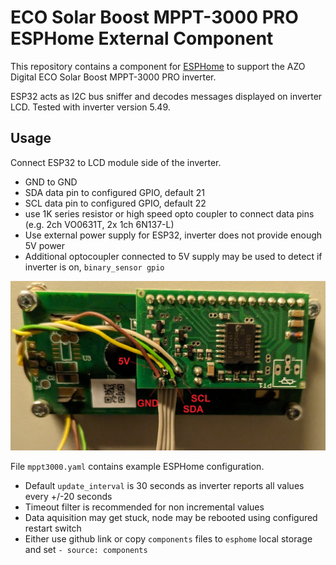 # ECO Solar Boost MPPT-3000 PRO ESPHome External Component

This repository contains a component for [ESPHome](https://esphome.io/)
to support the AZO Digital ECO Solar Boost MPPT-3000 PRO inverter.

ESP32 acts as I2C bus sniffer and decodes messages displayed on inverter LCD. Tested with inverter version 5.49.

## Usage
Connect ESP32 to LCD module side of the inverter.
 - GND to GND
 - SDA data pin to configured GPIO, default 21
 - SCL data pin to configured GPIO, default 22
 - use 1K series resistor or high speed opto coupler to connect data pins (e.g. 2ch VO0631T, 2x 1ch 6N137-L)
 - Use external power supply for ESP32, inverter does not provide enough 5V power
 - Additional optocoupler connected to 5V supply may be used to detect if inverter is on, `binary_sensor gpio`

![Diagram](./img/MPPT3000-LCD-wire.jpg)

File `mppt3000.yaml` contains example ESPHome configuration.
 - Default `update_interval` is 30 seconds as inverter reports all values every +/-20 seconds
 - Timeout filter is recommended for non incremental values
 - Data aquisition may get stuck, node may be rebooted using configured restart switch
 - Either use github link or copy `components` files to `esphome` local storage and set `- source: components`
